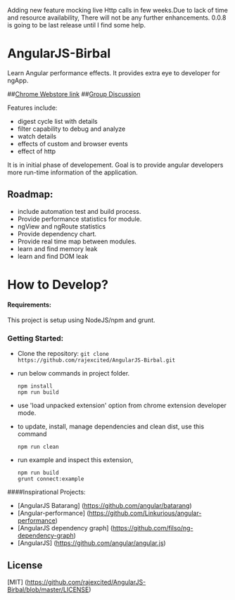 Adding new feature mocking live Http calls in few weeks.Due to lack of time and resource availability, There will not be any further enhancements. 0.0.8 is going to be last release until I find some help.

# AngularJS-Birbal
Learn Angular performance effects. It provides extra eye to developer for ngApp.

##[Chrome Webstore link](https://chrome.google.com/webstore/detail/lpgcgfldhlpcekibknamgefpbifakkai)
##[Group Discussion](https://groups.google.com/forum/#!forum/angularjs-birbal)

Features include:
  - digest cycle list with details
  - filter capability to debug and analyze
  - watch details
  - effects of custom and browser events 
  - effect of http

It is in initial phase of developement.
Goal is to provide angular developers more run-time information of the application.

## Roadmap:
  - include automation test and build process.
  - Provide performance statistics for module.
  - ngView and ngRoute statistics
  - Provide dependency chart.
  - Provide real time map between modules.
  - learn and find memory leak
  - learn and find DOM leak

# How to Develop?

#### Requirements:
This project is setup using NodeJS/npm and grunt. 
### Getting Started:
  - Clone the repository: ``` git clone https://github.com/rajexcited/AngularJS-Birbal.git ``` 
  - run below commands in project folder.
  
      ```    
      npm install
      npm run build
      ```

  - use 'load unpacked extension' option from chrome extension developer mode.
  - to update, install, manage dependencies and clean dist, use this command
    ```
    npm run clean
    ```

  - run example and inspect this extension,

    ```
    npm run build
    grunt connect:example
    ```

####Inspirational Projects:
- [AngularJS Batarang] (https://github.com/angular/batarang)
- [Angular-performance] (https://github.com/Linkurious/angular-performance)
- [AngularJS dependency graph] (https://github.com/filso/ng-dependency-graph)
- [AngularJS] (https://github.com/angular/angular.js)


## License
  [MIT] (https://github.com/rajexcited/AngularJS-Birbal/blob/master/LICENSE)
